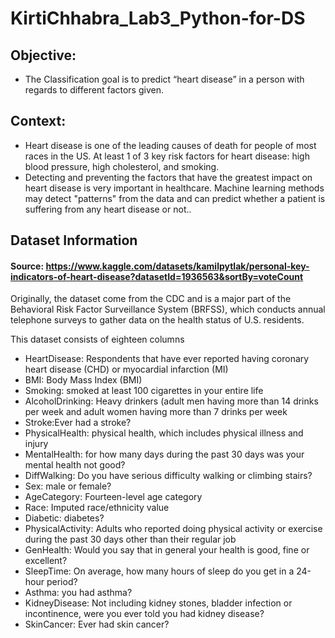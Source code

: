# KirtiChhabra_Lab3_Python-for-DS

## Objective: 
- The Classification goal is to predict “heart disease” in a person with regards to different factors given. 

## Context:
- Heart disease is one of the leading causes of death for people of most races in the US. At least 1 of 3 key risk factors for heart disease: high blood pressure, high cholesterol, and smoking. 
- Detecting and preventing the factors that have the greatest impact on heart disease is very important in healthcare. Machine learning methods may detect "patterns" from the data and can predict whether a patient is suffering from any heart disease or not..

## Dataset Information

#### Source: https://www.kaggle.com/datasets/kamilpytlak/personal-key-indicators-of-heart-disease?datasetId=1936563&sortBy=voteCount
Originally, the dataset come from the CDC and is a major part of the Behavioral Risk Factor Surveillance System (BRFSS), which conducts annual telephone surveys to gather data on the health status of U.S. residents. 

This dataset consists of eighteen columns
- HeartDisease: Respondents that have ever reported having coronary heart disease (CHD) or myocardial infarction (MI)
- BMI: Body Mass Index (BMI)
- Smoking: smoked at least 100 cigarettes in your entire life
- AlcoholDrinking: Heavy drinkers (adult men having more than 14 drinks per week and adult women having more than 7 drinks per week
- Stroke:Ever had a stroke?
- PhysicalHealth: physical health, which includes physical illness and injury
- MentalHealth: for how many days during the past 30 days was your mental health not good?
- DiffWalking: Do you have serious difficulty walking or climbing stairs?
- Sex: male or female?
- AgeCategory: Fourteen-level age category
- Race: Imputed race/ethnicity value
- Diabetic: diabetes?
- PhysicalActivity: Adults who reported doing physical activity or exercise during the past 30 days other than their regular job
- GenHealth: Would you say that in general your health is good, fine or excellent?
- SleepTime: On average, how many hours of sleep do you get in a 24-hour period?
- Asthma: you had asthma?
- KidneyDisease: Not including kidney stones, bladder infection or incontinence, were you ever told you had kidney disease?
- SkinCancer: Ever had skin cancer?
